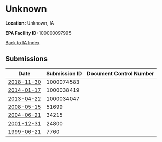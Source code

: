 # Unknown

**Location:** Unknown, IA

**EPA Facility ID:** 100000097995

[Back to IA Index](../../index.md)

## Submissions

| Date | Submission ID | Document Control Number |
|------|--------------|-------------------------|
| [2018-11-30](submissions/1000074583.md) | 1000074583 |  |
| [2014-01-17](submissions/1000038419.md) | 1000038419 |  |
| [2013-04-22](submissions/1000034047.md) | 1000034047 |  |
| [2008-05-15](submissions/51699.md) | 51699 |  |
| [2004-06-21](submissions/34215.md) | 34215 |  |
| [2001-12-31](submissions/24800.md) | 24800 |  |
| [1999-06-21](submissions/7760.md) | 7760 |  |
